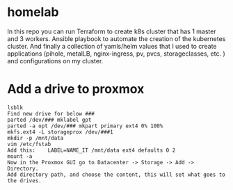 # homelab
In this repo you can run Terraform to create k8s cluster that has 1 master and 3 workers. Ansible playbook to automate the creation of the kubernetes cluster. And finally a collection of yamls/helm values that I used to create applications (pihole, metalLB, nginx-ingress, pv, pvcs, storageclasses, etc. ) and configurations on my cluster.


# Add a drive to proxmox
```
lsblk
Find new drive for below ###
parted /dev/### mklabel gpt
parted -a opt /dev/### mkpart primary ext4 0% 100%
mkfs.ext4 -L storageprox /dev/###1
mkdir -p /mnt/data
vim /etc/fstab
Add this:    LABEL=NAME_IT /mnt/data ext4 defaults 0 2
mount -a
Now in the Proxmox GUI go to Datacenter -> Storage -> Add -> Directory.
Add directory path, and choose the content, this will set what goes to the drives. 
```
